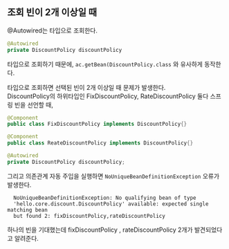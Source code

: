 ## 조회 빈이 2개 이상일 때

@Autowired는 타입으로 조회한다.

```java
@Autowired
private DiscountPolicy discountPolicy
```

타입으로 조회하기 때문에, `ac.getBean(DiscountPolicy.class` 와 유사하게 동작한다.

타입으로 조회하면 선택된 빈이 2개 이상일 때 문제가 발생한다.   
DiscountPolicy의 하위타입인 FixDiscountPolicy, RateDiscountPolicy 둘다 스프링 빈을 선언할 때,

```java
@Component
public class FixDiscountPolicy implements DiscountPolicy{}
```

```java
@Component
public class ReateDiscountPolicy implements DiscountPolicy{}
```

```java
@Autowired
private DiscountPolicy discountPolicy;
```
그리고 의존관계 자동 주입을 실행하면 `NoUniqueBeanDefinitionException` 오류가 발생한다.

```
  NoUniqueBeanDefinitionException: No qualifying bean of type
  'hello.core.discount.DiscountPolicy' available: expected single matching bean
  but found 2: fixDiscountPolicy,rateDiscountPolicy
```

하나의 빈을 기대했는데 fixDiscountPolicy , rateDiscountPolicy 2개가 발견되었다고 알려준다.

